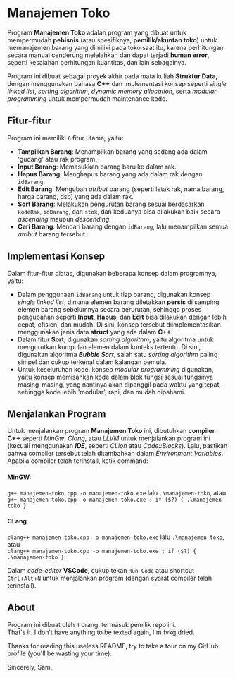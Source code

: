 # Manajemen Toko

Program **Manajemen Toko** adalah program yang dibuat untuk mempermudah **pebisnis** (atau spesifiknya, **pemilik/akuntan toko**) untuk memanajemen barang yang dimiliki pada toko saat itu,
karena perhitungan secara manual cenderung melelahkan dan dapat terjadi **human error**, seperti kesalahan perhitungan kuantitas, dan lain sebagainya.

Program ini dibuat sebagai proyek akhir pada mata kuliah **Struktur Data**, dengan menggunakan bahasa **C++** dan implementasi konsep seperti _single linked list_, _sorting algorithm_,
_dynamic memory allocation_, serta _modular programming_ untuk mempermudah maintenance kode.

## Fitur-fitur

Program ini memiliki `6` fitur utama, yaitu:

- **Tampilkan Barang**: Menampilkan barang yang sedang ada dalam 'gudang' atau rak program.
- **Input Barang**: Memasukkan barang baru ke dalam rak.
- **Hapus Barang**: Menghapus barang yang ada dalam rak dengan `idBarang`.
- **Edit Barang**: Mengubah _atribut_ barang (seperti letak rak, nama barang, harga barang, dsb) yang ada dalam rak.
- **Sort Barang**: Melakukan pengurutan barang sesuai berdasarkan `kodeRak`, `idBarang`, dan `stok`, dan keduanya bisa dilakukan baik secara
_ascending_ maupun _descending_.
- **Cari Barang**: Mencari barang dengan `idBarang`, lalu menampilkan semua _atribut_ barang tersebut.

## Implementasi Konsep

Dalam fitur-fitur diatas, digunakan beberapa konsep dalam programnya, yaitu:

- Dalam penggunaan `idBarang` untuk tiap barang, digunakan konsep _single linked list_, dimana elemen barang diletakkan **persis** di samping elemen barang sebelumnya secara berurutan,
sehingga proses pengubahan seperti **Input**, **Hapus**, dan **Edit** bisa dilakukan dengan lebih cepat, efisien, dan mudah. Di sini, konsep tersebut diimplementasikan
menggunakan jenis data **struct** yang ada dalam **C++**.
- Dalam fitur **Sort**, digunakan _sorting algorithm_, yaitu algoritma untuk mengurutkan kumpulan elemen dalam konteks tertentu. Di sini, digunakan algoritma **_Bubble Sort_**,
salah satu _sorting algorithm_ paling simpel dan cukup terkenal dalam kalangan pemula.
- Untuk keseluruhan kode, konsep _modular programming_ digunakan, yaitu konsep memisahkan kode dalam blok fungsi sesuai fungsinya masing-masing, yang nantinya akan dipanggil pada
waktu yang tepat, sehingga kode lebih 'modular', rapi, dan mudah dipahami.

## Menjalankan Program

Untuk menjalankan program **Manajemen Toko** ini, dibutuhkan **compiler C++** seperti _MinGw_, _Clang_, atau _LLVM_ untuk menjalankan program ini
(kecuali menggunakan _**IDE**_, seperti _CLion_ atau _Code::Blocks_). Lalu, pastikan bahwa compiler tersebut telah ditambahkan dalam _Environment Variables_.\
Apabila compiler telah terinstall, ketik command:

#### MinGW:

`g++ manajemen-toko.cpp -o manajemen-toko.exe` lalu `.\manajemen-toko`, atau\
`g++ manajemen-toko.cpp -o manajemen-toko.exe ; if ($?) { .\manajemen-toko }`

#### CLang

`clang++ manajemen-toko.cpp -o manajemen-toko.exe` lalu `.\manajemen-toko`, atau\
`clang++ manajemen-toko.cpp -o manajemen-toko.exe ; if ($?) { .\manajemen-toko }`

Dalam _code-editor_ **VSCode**, cukup tekan `Run Code` atau shortcut `Ctrl`+`Alt`+`N` untuk menjalankan program (dengan syarat compiler telah terinstall).

## About

Program ini dibuat oleh `4` orang, termasuk pemilik repo ini.\
That's it. I don't have anything to be texted again, I'm fvkg dried.

Thanks for reading this useless README, try to take a tour on my GitHub profile (you'll be wasting your time).

Sincerely, Sam.
